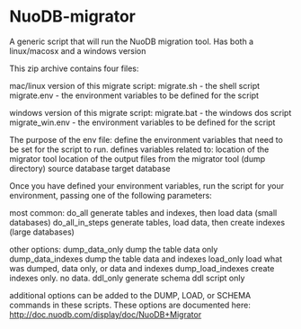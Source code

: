 NuoDB-migrator
==============

A generic script that will run the NuoDB migration tool. Has both a linux/macosx and a windows version

This zip archive contains four files:

  mac/linux version of this migrate script:
    migrate.sh - the shell script
    migrate.env - the environment variables to be defined for the script

  windows version of this migrate script:
    migrate.bat - the windows dos script
    migrate_win.env - the environment variables to be defined for the script

The purpose of the env file:
  define the environment variables that need to be set for the script to run.
  defines variables related to:
    location of the migrator tool
    location of the output files from the migrator tool (dump directory)
    source database
    target database

Once you have defined your environment variables, run the script for your environment, passing one of the following parameters:

  most common:
    do_all              generate tables and indexes, then load data (small databases)
    do_all_in_steps     generate tables, load data, then create indexes (large databases)

  other options:
    dump_data_only      dump the table data only
    dump_data_indexes   dump the table data and indexes
    load_only           load what was dumped, data only, or data and indexes
    dump_load_indexes   create indexes only. no data.
    ddl_only            generate schema ddl script only

additional options can be added to the DUMP, LOAD, or SCHEMA commands in these scripts. These options are documented here:
  http://doc.nuodb.com/display/doc/NuoDB+Migrator

